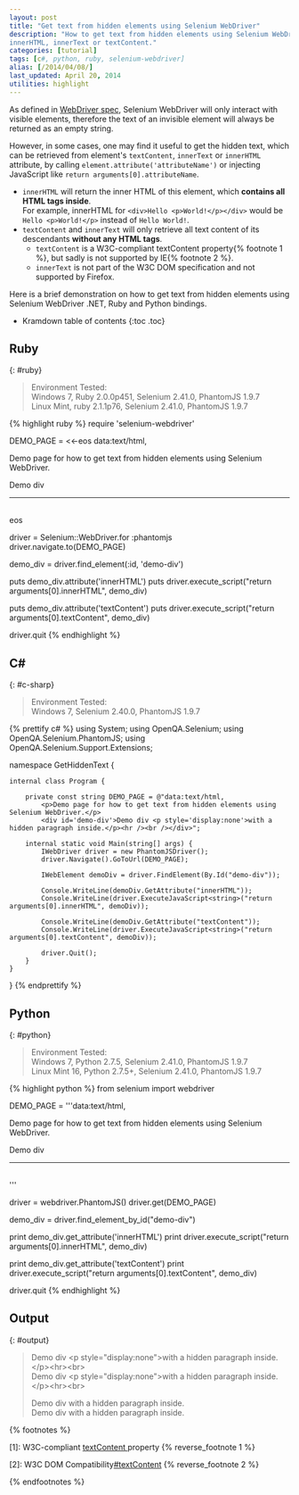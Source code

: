```yaml
---
layout: post
title: "Get text from hidden elements using Selenium WebDriver"
description: "How to get text from hidden elements using Selenium WebDriver .NET, Ruby and Python bindings, using attribute
innerHTML, innerText or textContent."
categories: [tutorial]
tags: [c#, python, ruby, selenium-webdriver]
alias: [/2014/04/08/]
last_updated: April 20, 2014
utilities: highlight
---
```

As defined in [WebDriver spec](http://www.w3.org/TR/webdriver/#interactable),
Selenium WebDriver will only interact with visible elements,
therefore the text of an invisible element will always be returned as an empty string.

However, in some cases, one may find it useful to get the hidden text,
which can be retrieved from element's `textContent`, `innerText` or `innerHTML` attribute,
by calling `element.attribute('attributeName')` or injecting JavaScript like `return arguments[0].attributeName`.

- `innerHTML` will return the inner HTML of this element, which **contains all HTML tags inside**.<br />
   For example, innerHTML for `<div>Hello <p>World!</p></div>` would be `Hello <p>World!</p>` instead of `Hello World!`.
- `textContent` and `innerText` will only retrieve all text content of its descendants **without any HTML tags**.
    + `textContent` is a W3C-compliant textContent property{% footnote 1 %}, but sadly is not supported by IE{% footnote 2 %}.
    + `innerText` is not part of the W3C DOM specification and not supported by Firefox.

Here is a brief demonstration on how to get text from hidden elements using Selenium WebDriver .NET, Ruby and Python bindings.

* Kramdown table of contents
{:toc .toc}

## Ruby
{: #ruby}

> Environment Tested:<br/>
> Windows 7, Ruby 2.0.0p451, Selenium 2.41.0, PhantomJS 1.9.7<br />
> Linux Mint, ruby 2.1.1p76, Selenium 2.41.0, PhantomJS 1.9.7

{% highlight ruby %}
require 'selenium-webdriver'

DEMO_PAGE = <<-eos
    data:text/html,
    <p>Demo page for how to get text from hidden elements using Selenium WebDriver.</p>
    <div id='demo-div'>Demo div <p style='display:none'>with a hidden paragraph inside.</p><hr /><br /></div>
eos

driver = Selenium::WebDriver.for :phantomjs
driver.navigate.to(DEMO_PAGE)

demo_div = driver.find_element(:id, 'demo-div')

puts demo_div.attribute('innerHTML')
puts driver.execute_script("return arguments[0].innerHTML", demo_div)

puts demo_div.attribute('textContent')
puts driver.execute_script("return arguments[0].textContent", demo_div)

driver.quit
{% endhighlight %}

## C&#35;
{: #c-sharp}

> Environment Tested:<br/>
> Windows 7, Selenium 2.40.0, PhantomJS 1.9.7

{% prettify c# %}
using System;
using OpenQA.Selenium;
using OpenQA.Selenium.PhantomJS;
using OpenQA.Selenium.Support.Extensions;

namespace GetHiddenText {

    internal class Program {

        private const string DEMO_PAGE = @"data:text/html,
            <p>Demo page for how to get text from hidden elements using Selenium WebDriver.</p>
            <div id='demo-div'>Demo div <p style='display:none'>with a hidden paragraph inside.</p><hr /><br /></div>";

        internal static void Main(string[] args) {
            IWebDriver driver = new PhantomJSDriver();
            driver.Navigate().GoToUrl(DEMO_PAGE);

            IWebElement demoDiv = driver.FindElement(By.Id("demo-div"));

            Console.WriteLine(demoDiv.GetAttribute("innerHTML"));
            Console.WriteLine(driver.ExecuteJavaScript<string>("return arguments[0].innerHTML", demoDiv));

            Console.WriteLine(demoDiv.GetAttribute("textContent"));
            Console.WriteLine(driver.ExecuteJavaScript<string>("return arguments[0].textContent", demoDiv));

            driver.Quit();
        }
    }
}
{% endprettify %}

## Python
{: #python}

> Environment Tested:<br/>
> Windows 7, Python 2.7.5, Selenium 2.41.0, PhantomJS 1.9.7<br/>
> Linux Mint 16, Python 2.7.5+, Selenium 2.41.0, PhantomJS 1.9.7

{% highlight python %}
from selenium import webdriver

DEMO_PAGE = '''data:text/html,
    <p>Demo page for how to get text from hidden elements using Selenium WebDriver.</p>
    <div id='demo-div'>Demo div <p style='display:none'>with a hidden paragraph inside.</p><hr /><br /></div>'''

driver = webdriver.PhantomJS()
driver.get(DEMO_PAGE)

demo_div = driver.find_element_by_id("demo-div")

print demo_div.get_attribute('innerHTML')
print driver.execute_script("return arguments[0].innerHTML", demo_div)

print demo_div.get_attribute('textContent')
print driver.execute_script("return arguments[0].textContent", demo_div)

driver.quit
{% endhighlight %}

## Output
{: #output}

>Demo div &lt;p style="display:none">with a hidden paragraph inside.&lt;/p>&lt;hr>&lt;br><br />
>Demo div &lt;p style="display:none">with a hidden paragraph inside.&lt;/p>&lt;hr>&lt;br><br />
>
>Demo div with a hidden paragraph inside.<br />
>Demo div with a hidden paragraph inside.

{% footnotes %}
<p id="footnote-1">
[1]: W3C-compliant <a href="http://www.w3.org/TR/2004/REC-DOM-Level-3-Core-20040407/core.html#Node3-textContent">textContent </a>property
{% reverse_footnote 1 %}
</p>
<p id="footnote-2">
[2]: W3C DOM Compatibility<a href="http://www.quirksmode.org/dom/w3c_html.html#t07">#textContent</a>
{% reverse_footnote 2 %}
</p>
{% endfootnotes %}
